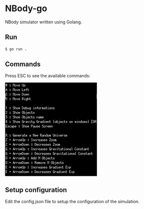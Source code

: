 # NBody-go

NBody simulator written using Golang.

## Run

```bash
$ go run .
```

## Commands

Press ESC to see the available commands:

![commands](https://github.com/Guilherme-De-Marchi/nbody-go/blob/main/img/commands.png)

## Setup configuration

Edit the config.json file to setup the configuration of the simulation.
